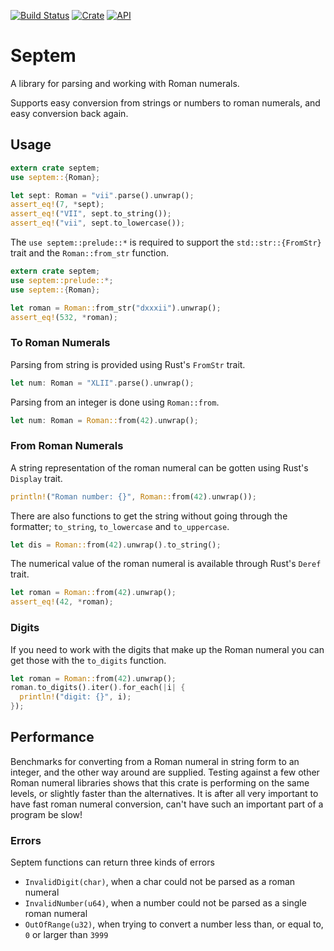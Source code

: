 [![Build Status](https://travis-ci.com/mipli/septem.svg?branch=master)](https://travis-ci.com/mipli/septem)
[![Crate](https://img.shields.io/crates/v/septem.svg)](https://crates.io/crates/septem)
[![API](https://docs.rs/septem/badge.svg)](https://docs.rs/septem)

# Septem

A library for parsing and working with Roman numerals.

Supports easy conversion from strings or numbers to roman numerals, and easy conversion back again.


## Usage

```rust
extern crate septem;
use septem::{Roman};

let sept: Roman = "vii".parse().unwrap();
assert_eq!(7, *sept);
assert_eq!("VII", sept.to_string());
assert_eq!("vii", sept.to_lowercase());
```

The `use septem::prelude::*` is required to support the `std::str::{FromStr}` trait and the `Roman::from_str` function.
```rust
extern crate septem;
use septem::prelude::*;
use septem::{Roman};

let roman = Roman::from_str("dxxxii").unwrap();
assert_eq!(532, *roman);
```

### To Roman Numerals

Parsing from string is provided using Rust's `FromStr` trait.

```rust
let num: Roman = "XLII".parse().unwrap();
```

Parsing from an integer is done using `Roman::from`.

```rust
let num: Roman = Roman::from(42).unwrap();
```

### From Roman Numerals

A string representation of the roman numeral can be gotten using Rust's `Display` trait.

```rust
println!("Roman number: {}", Roman::from(42).unwrap());
```
There are also functions to get the string without going through the formatter; `to_string`, `to_lowercase` and `to_uppercase`. 

```rust
let dis = Roman::from(42).unwrap().to_string();
```

The numerical value of the roman numeral is available through Rust's `Deref` trait.

```rust
let roman = Roman::from(42).unwrap();
assert_eq!(42, *roman);
```

### Digits

If you need to work with the digits that make up the Roman numeral you can get those with the `to_digits` function.
```rust
let roman = Roman::from(42).unwrap();
roman.to_digits().iter().for_each(|i| {
  println!("digit: {}", i);
});
```

## Performance

Benchmarks for converting from a Roman numeral in string form to an integer, and the other way around are supplied. Testing against a few other Roman numeral libraries shows that this crate is performing on the same levels, or slightly faster than the alternatives. It is after all very important to have fast roman numeral conversion, can't have such an important part of a program be slow!


### Errors

Septem functions can return three kinds of errors
 - `InvalidDigit(char)`, when a char could not be parsed as a roman numeral
 - `InvalidNumber(u64)`, when a number could not be parsed as a single roman numeral
 - `OutOfRange(u32)`, when trying to convert a number less than, or equal to, `0` or larger than `3999`
